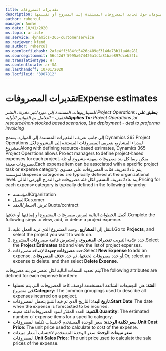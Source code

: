 ```yaml
---
title: تقديرات المصروفات
description: يوفر هذا الموضوع معلومات حول تحديد المصروفات المستندة إلى المشروع أو تقييمها.
author: ruhercul
manager: Annbe
ms.date: 10/01/2020
ms.topic: article
ms.service: dynamics-365-customerservice
ms.reviewer: kfend
ms.author: ruhercul
ms.openlocfilehash: 2afe4ff2f84fc5426c409e6314da73b11a4de281
ms.sourcegitcommit: 56c42d7f5995a674426a1c2a81bae897dceb391c
ms.translationtype: HT
ms.contentlocale: ar-SA
ms.lasthandoff: 10/01/2020
ms.locfileid: "3907812"
---
```

# <a name="expense-estimates"></a><span data-ttu-id="137be-103">تقديرات المصروفات</span><span class="sxs-lookup"><span data-stu-id="137be-103">Expense estimates</span></span>
<span data-ttu-id="137be-104">_**ينطبق علي:** ‏‫Project Operations للسيناريوهات المستندة إلى مورد/غير مخزنة‬، ‏‫النشر الخفيف – التعامل مع الفواتير الأولية‬_</span><span class="sxs-lookup"><span data-stu-id="137be-104">_**Applies To:** Project Operations for resource/non-stocked based scenarios, Lite deployment - deal to proforma invoicing_</span></span>

<span data-ttu-id="137be-105">إلى جانب تعريف التقديرات المستندة إلى الموارد، يسمح Dynamics 365 Project Operations لمدراء المشاريع بتعريف المصروفات المستندة إلى المشروع لكل مشروع.</span><span class="sxs-lookup"><span data-stu-id="137be-105">Along with defining resource-based estimates, Dynamics 365 Project Operations allows Project managers to define project-based expenses for each project.</span></span> <span data-ttu-id="137be-106">يمكن ربط كل بند مصروفات بمهمة مشروع أو فئة مصروفات معينة.</span><span class="sxs-lookup"><span data-stu-id="137be-106">Each expense item can be associated with a specific project task or expense category.</span></span> <span data-ttu-id="137be-107">يتم عادةً تعريف فئات المصروفات على مستوى المؤسسة.</span><span class="sxs-lookup"><span data-stu-id="137be-107">Expense categories are typically defined at the organizational level.</span></span> <span data-ttu-id="137be-108">يتم عادةً تعريف التسعير لكل فئة مصروفات في التدرج الهرمي التالي:</span><span class="sxs-lookup"><span data-stu-id="137be-108">Pricing for each expense category is typically defined in the following hierarchy:</span></span>

- <span data-ttu-id="137be-109">المؤسسة</span><span class="sxs-lookup"><span data-stu-id="137be-109">Organization</span></span>
- <span data-ttu-id="137be-110">العميل</span><span class="sxs-lookup"><span data-stu-id="137be-110">Customer</span></span>
- <span data-ttu-id="137be-111">عرض الأسعار/العقد</span><span class="sxs-lookup"><span data-stu-id="137be-111">Quote/contract</span></span>

<span data-ttu-id="137be-112">أكمل الخطوات التالية لعرض مصروفات المشروع أو إضافتها أو حذفها.</span><span class="sxs-lookup"><span data-stu-id="137be-112">Complete the following steps to view, add, or delete a project expense.</span></span>

1. <span data-ttu-id="137be-113">انتقل إلى **المشاريع**، وحدد المشروع الذي تريد العمل عليه.</span><span class="sxs-lookup"><span data-stu-id="137be-113">Go to **Projects**, and select the project you want to work on.</span></span>
2. <span data-ttu-id="137be-114">حدد علامة التبويب **تقديرات المشروع**، واستعرض قائمة مصروفات المشروع.</span><span class="sxs-lookup"><span data-stu-id="137be-114">Select the **Project Estimates** tab and view the list of project expenses.</span></span>
3. <span data-ttu-id="137be-115">حدد **مصروفات جديدة** لإضافة مصروفات.</span><span class="sxs-lookup"><span data-stu-id="137be-115">Select **New Expense** to add an expense.</span></span> <span data-ttu-id="137be-116">أو حدد مصروفات لحذفها، ثم حدد **حذف المصروفات**.</span><span class="sxs-lookup"><span data-stu-id="137be-116">Or, select an expense to delete, and then select **Delete Expense**.</span></span>

<span data-ttu-id="137be-117">يتم تحديد السمات التالية لكل عنصر من بند مصروفات:</span><span class="sxs-lookup"><span data-stu-id="137be-117">The following attributes are defined for each expense line item:</span></span>

- <span data-ttu-id="137be-118">**الفئة**: هي التجميعات الشائعة المستخدمة لوصف كافة المصروفات التي يتم تحملها في مشروع.</span><span class="sxs-lookup"><span data-stu-id="137be-118">**Category**: The common groupings used to describe all expenses incurred on a project.</span></span>
- <span data-ttu-id="137be-119">**تاريخ البدء**: التاريخ الذي تم فيه التنبؤ بتحمل المصروفات.</span><span class="sxs-lookup"><span data-stu-id="137be-119">**Start Date**: The date when the expense is forecasted to be incurred.</span></span>
- <span data-ttu-id="137be-120">**الكمية**: العدد المقدّر لبنود المصروفات لفئة معينة.</span><span class="sxs-lookup"><span data-stu-id="137be-120">**Quantity**: The estimated number of expense items for a specific category.</span></span>
- <span data-ttu-id="137be-121">**سعر تكلفة الوحدة**: سعر الوحدة المستخدم لاحتساب تكلفة المصروفات.</span><span class="sxs-lookup"><span data-stu-id="137be-121">**Unit Cost Price**: The unit price used to calculate to cost of the expense.</span></span>
- <span data-ttu-id="137be-122">**سعر مبيعات الوحدة**: سعر الوحدة المستخدم لاحتساب أسعار مبيعات المصروفات.</span><span class="sxs-lookup"><span data-stu-id="137be-122">**Unit Sales Price**: The unit price used to calculate the sale prices of the expense.</span></span>

